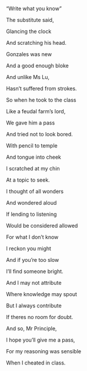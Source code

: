 “Write what you know”

The substitute said, 

Glancing the clock 

And scratching his head. 

  

Gonzales was new

And a good enough bloke 

And unlike Ms Lu,

Hasn’t suffered from strokes. 

  

  

  

So when he took to the class

Like a feudal farm’s lord,

We gave him a pass 

And tried not to look bored. 

  

With pencil to temple

And tongue into cheek 

I scratched at my chin

At a topic to seek. 

  

  

  

I thought of all wonders

And wondered aloud

If lending to listening  

Would be considered allowed

  

For what I don’t know

I reckon you might 

And if you’re too slow

I’ll find someone bright.

  

  

  

And I may not attribute 

Where knowledge may spout

But I always contribute

If theres no room for doubt. 

  

And so, Mr Principle,

I hope you’ll give me a pass,

For my reasoning was sensible 

When I cheated in class.